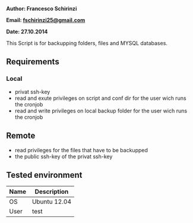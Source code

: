 **Author: Francesco Schirinzi**

**Email: fschirinzi25@gmail.com**

**Date: 27.10.2014**

This Script is for backupping folders, files and MYSQL databases.

## Requirements
### Local
* privat ssh-key
* read and exute privileges on script and conf dir for the user wich runs the cronjob
* read and write privileges on local backup folder for the user wich runs the cronjob

## Remote
* read privileges for the files that have to be backupped
* the public ssh-key of the privat ssh-key
 

## Tested environment
Name | Description
------------ | -------------
OS | Ubuntu 12.04
User | test
